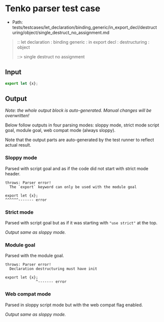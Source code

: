 # Tenko parser test case

- Path: tests/testcases/let_declaration/binding_generic/in_export_decl/destructuring/object/single_destruct_no_assignment.md

> :: let declaration : binding generic : in export decl : destructuring : object
>
> ::> single destruct no assignment

## Input

`````js
export let {x};
`````

## Output

_Note: the whole output block is auto-generated. Manual changes will be overwritten!_

Below follow outputs in four parsing modes: sloppy mode, strict mode script goal, module goal, web compat mode (always sloppy).

Note that the output parts are auto-generated by the test runner to reflect actual result.

### Sloppy mode

Parsed with script goal and as if the code did not start with strict mode header.

`````
throws: Parser error!
  The `export` keyword can only be used with the module goal

export let {x};
^^^^^^------- error
`````

### Strict mode

Parsed with script goal but as if it was starting with `"use strict"` at the top.

_Output same as sloppy mode._

### Module goal

Parsed with the module goal.

`````
throws: Parser error!
  Declaration destructuring must have init

export let {x};
              ^------- error
`````


### Web compat mode

Parsed in sloppy script mode but with the web compat flag enabled.

_Output same as sloppy mode._
